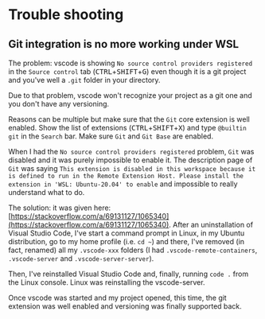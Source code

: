 # Trouble shooting

## Git integration is no more working under WSL

The problem: vscode is showing `No source control providers registered` in the `Source control` tab (<kbd>CTRL</kbd>+<kbd>SHIFT</kbd>+<kbd>G</kbd>) even though it is a git project and you've well a `.git` folder in your directory.

Due to that problem, vscode won't recognize your project as a git one and you don't have any versioning.

Reasons can be multiple but make sure that the `Git` core extension is well enabled. Show the list of extensions  (<kbd>CTRL</kbd>+<kbd>SHIFT</kbd>+<kbd>X</kbd>) and type `@builtin git` in the `Search` bar. Make sure `Git` and `Git Base` are enabled.

When I had the `No source control providers registered` problem, `Git` was disabled and it was purely impossible to enable it. The description page of `Git` was saying `This extension is disabled in this workspace because it is defined to run in the Remote Extension Host. Please install the extension in 'WSL: Ubuntu-20.04' to enable` and impossible to really understand what to do.

The solution: it was given here: [https://stackoverflow.com/a/69131127/1065340](https://stackoverflow.com/a/69131127/1065340). After an uninstallation of Visual Studio Code, I've start a command prompt in Linux, in my Ubuntu distribution, go to my home profile (i.e. `cd ~`) and there, I've removed (in fact, renamed) all my `.vscode-xxx` folders (I had `.vscode-remote-containers`, `.vscode-server` and `.vscode-server-server`).

Then, I've reinstalled Visual Studio Code and, finally, running `code .` from the Linux console.  Linux was reinstalling the vscode-server.

Once vscode was started and my project opened, this time, the git extension was well enabled and versioning was finally supported back. 


